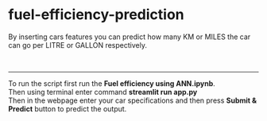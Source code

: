 # fuel-efficiency-prediction
By inserting cars features you can predict how many KM or MILES the car can go per LITRE or GALLON respectively.

<br><hr>

To run the script first run the <strong>Fuel efficiency using ANN.ipynb</strong>.<br>
Then using terminal enter command <strong>streamlit run app.py</strong><br>
Then in the webpage enter your car specifications and then press <strong>Submit & Predict</strong> button to predict the output.
